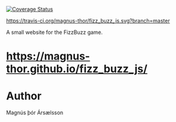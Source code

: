 [![Coverage Status](https://coveralls.io/repos/github/magnus-thor/fizz_buzz_js/badge.svg?branch=master)](https://coveralls.io/github/magnus-thor/fizz_buzz_js?branch=master)

https://travis-ci.org/magnus-thor/fizz_buzz_js.svg?branch=master

A small website for the FizzBuzz game.

# https://magnus-thor.github.io/fizz_buzz_js/


# Author
Magnús þór Ársælsson
